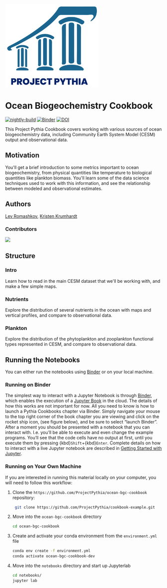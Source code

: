 <img src="thumbnail.png" alt="thumbnail" width="300"/>

# Ocean Biogeochemistry Cookbook

[![nightly-build](https://github.com/ProjectPythia/cookbook-template/actions/workflows/nightly-build.yaml/badge.svg)](https://github.com/ProjectPythia/cookbook-template/actions/workflows/nightly-build.yaml)
[![Binder](https://binder.projectpythia.org/badge_logo.svg)](https://binder.projectpythia.org/v2/gh/ProjectPythia/cookbook-template/main?labpath=notebooks)
[![DOI](https://zenodo.org/badge/475509405.svg)](https://zenodo.org/badge/latestdoi/475509405)

This Project Pythia Cookbook covers working with various sources of ocean biogeochemistry data, including Community Earth System Model (CESM) output and observational data.

## Motivation

You'll get a brief introduction to some metrics important to ocean biogeochemistry, from physical quantities like temperature to biological quantities like plankton biomass. You'll learn some of the data science techniques used to work with this information, and see the relationship between modeled and observational estimates.

## Authors

[Lev Romashkov](https://github.com/rmshkv), [Kristen Krumhardt](https://github.com/kristenkrumhardt)

### Contributors

<a href="https://github.com/rmshkv/ocean-bgc-cookbook/graphs/contributors">
  <img src="https://contrib.rocks/image?repo=rmshkv/ocean-bgc-cookbook" />
</a>

## Structure

### Intro

Learn how to read in the main CESM dataset that we'll be working with, and make a few simple maps.

### Nutrients

Explore the distribution of several nutrients in the ocean with maps and vertical profiles, and compare to observational data.

### Plankton

Explore the distribution of the phytoplankton and zooplankton functional types represented in CESM, and compare to observational data.

## Running the Notebooks

You can either run the notebooks using [Binder](https://binder.projectpythia.org/) or on your local machine.

### Running on Binder

The simplest way to interact with a Jupyter Notebook is through
[Binder](https://binder.projectpythia.org/), which enables the execution of a
[Jupyter Book](https://jupyterbook.org) in the cloud. The details of how this works are not
important for now. All you need to know is how to launch a Pythia
Cookbooks chapter via Binder. Simply navigate your mouse to
the top right corner of the book chapter you are viewing and click
on the rocket ship icon, (see figure below), and be sure to select
“launch Binder”. After a moment you should be presented with a
notebook that you can interact with. I.e. you’ll be able to execute
and even change the example programs. You’ll see that the code cells
have no output at first, until you execute them by pressing
{kbd}`Shift`\+{kbd}`Enter`. Complete details on how to interact with
a live Jupyter notebook are described in [Getting Started with
Jupyter](https://foundations.projectpythia.org/foundations/getting-started-jupyter.html).

### Running on Your Own Machine

If you are interested in running this material locally on your computer, you will need to follow this workflow:

1. Clone the `https://github.com/ProjectPythia/ocean-bgc-cookbook` repository:

   ```bash
    git clone https://github.com/ProjectPythia/cookbook-example.git
   ```

1. Move into the `ocean-bgc-cookbook` directory
   ```bash
   cd ocean-bgc-cookbook
   ```
1. Create and activate your conda environment from the `environment.yml` file
   ```bash
   conda env create -f environment.yml
   conda activate ocean-bgc-cookbook-dev
   ```
1. Move into the `notebooks` directory and start up Jupyterlab
   ```bash
   cd notebooks/
   jupyter lab
   ```

